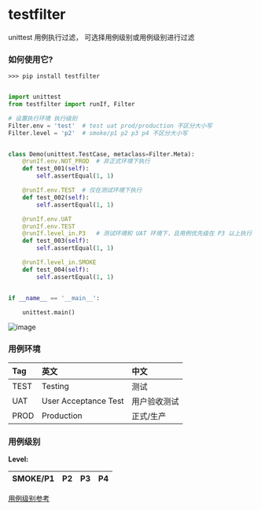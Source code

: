# testfilter
unittest 用例执行过滤， 可选择用例级别或用例级别进行过滤

### 如何使用它?

```shell
>>> pip install testfilter
```


```python

import unittest
from testfilter import runIf, Filter

# 设置执行环境 执行级别
Filter.env = 'test'  # test uat prod/production 不区分大小写
Filter.level = 'p2'  # smoke/p1 p2 p3 p4 不区分大小写


class Demo(unittest.TestCase, metaclass=Filter.Meta):
    @runIf.env.NOT_PROD  # 非正式环境下执行
    def test_001(self):
        self.assertEqual(1, 1)

    @runIf.env.TEST  # 仅在测试环境下执行
    def test_002(self):
        self.assertEqual(1, 1)

    @runIf.env.UAT
    @runIf.env.TEST
    @runIf.level_in.P3   # 测试环境和 UAT 环境下，且用例优先级在 P3 以上执行
    def test_003(self):
        self.assertEqual(1, 1)

    @runIf.level_in.SMOKE
    def test_004(self):
        self.assertEqual(1, 1)


if __name__ == '__main__':

    unittest.main()

```
![image](http://mocobk.test.upcdn.net/image/2019-04-14-112321.jpg)

### 用例环境

| Tag |  英文 | 中文 |
|:----|:------|:-----|
|TEST|Testing|测试|
|UAT|User Acceptance Test|用户验收测试|
|PROD|Production|正式/生产|


### 用例级别
**Level:** 

|SMOKE/P1|P2|P3|P4|
|----|----|----|-----|

[用例级别参考](https://www.jianshu.com/p/4903856cd6c5)


